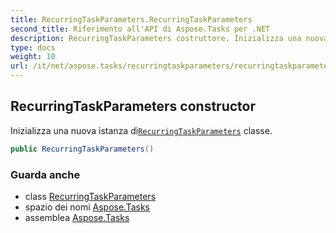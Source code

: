 ```yaml
---
title: RecurringTaskParameters.RecurringTaskParameters
second_title: Riferimento all'API di Aspose.Tasks per .NET
description: RecurringTaskParameters costruttore. Inizializza una nuova istanza diRecurringTaskParameters classe.
type: docs
weight: 10
url: /it/net/aspose.tasks/recurringtaskparameters/recurringtaskparameters/
---
```

## RecurringTaskParameters constructor

Inizializza una nuova istanza di[`RecurringTaskParameters`](../) classe.

```csharp
public RecurringTaskParameters()
```

### Guarda anche

* class [RecurringTaskParameters](../)
* spazio dei nomi [Aspose.Tasks](../../recurringtaskparameters/)
* assemblea [Aspose.Tasks](../../../)


